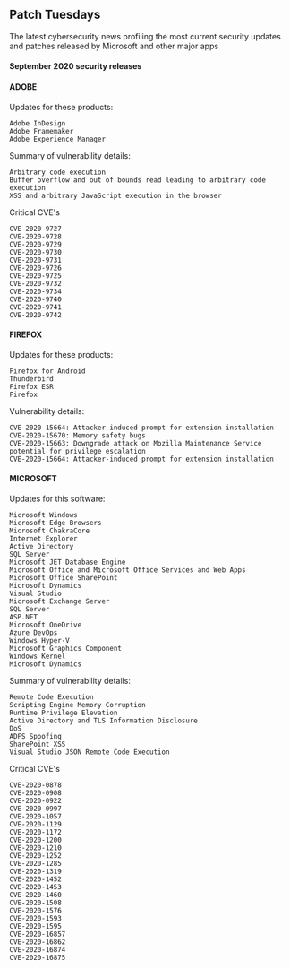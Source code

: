 ## Patch Tuesdays

The latest cybersecurity news profiling the most current security updates and patches released by Microsoft and other major apps

#### September 2020 security releases

#### ADOBE   

Updates for these products:
```
Adobe InDesign
Adobe Framemaker
Adobe Experience Manager
```

Summary of vulnerability details:  
```
Arbitrary code execution
Buffer overflow and out of bounds read leading to arbitrary code execution
XSS and arbitrary JavaScript execution in the browser
```

Critical CVE's
```
CVE-2020-9727    
CVE-2020-9728    
CVE-2020-9729    
CVE-2020-9730    
CVE-2020-9731 
CVE-2020-9726
CVE-2020-9725
CVE-2020-9732
CVE-2020-9734
CVE-2020-9740
CVE-2020-9741
CVE-2020-9742
```

#### FIREFOX

Updates for these products:
```
Firefox for Android
Thunderbird
Firefox ESR
Firefox
```

Vulnerability details:
```
CVE-2020-15664: Attacker-induced prompt for extension installation 
CVE-2020-15670: Memory safety bugs 
CVE-2020-15663: Downgrade attack on Mozilla Maintenance Service potential for privilege escalation 
CVE-2020-15664: Attacker-induced prompt for extension installation
```

#### MICROSOFT

Updates for this software:
```
Microsoft Windows
Microsoft Edge Browsers
Microsoft ChakraCore
Internet Explorer
Active Directory
SQL Server
Microsoft JET Database Engine
Microsoft Office and Microsoft Office Services and Web Apps
Microsoft Office SharePoint
Microsoft Dynamics
Visual Studio
Microsoft Exchange Server
SQL Server
ASP.NET
Microsoft OneDrive
Azure DevOps
Windows Hyper-V
Microsoft Graphics Component
Windows Kernel
Microsoft Dynamics
```

Summary of vulnerability details:  
```
Remote Code Execution
Scripting Engine Memory Corruption
Runtime Privilege Elevation
Active Directory and TLS Information Disclosure
DoS
ADFS Spoofing
SharePoint XSS
Visual Studio JSON Remote Code Execution
```

Critical CVE's
```
CVE-2020-0878
CVE-2020-0908
CVE-2020-0922
CVE-2020-0997
CVE-2020-1057
CVE-2020-1129
CVE-2020-1172
CVE-2020-1200
CVE-2020-1210
CVE-2020-1252
CVE-2020-1285
CVE-2020-1319
CVE-2020-1452
CVE-2020-1453
CVE-2020-1460
CVE-2020-1508
CVE-2020-1576
CVE-2020-1593
CVE-2020-1595
CVE-2020-16857
CVE-2020-16862
CVE-2020-16874
CVE-2020-16875
```


